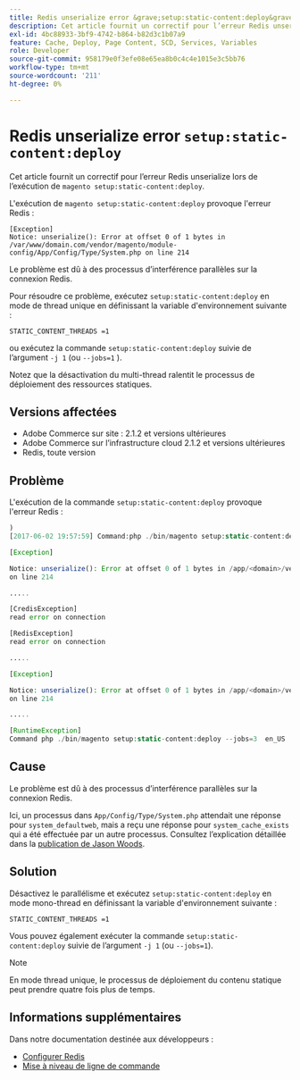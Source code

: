 ```yaml
---
title: Redis unserialize error &grave;setup:static-content:deploy&grave;
description: Cet article fournit un correctif pour l’erreur Redis unserialize lors de l’exécution de &grave;magento setup:static-content:deploy&grave;.
exl-id: 4bc88933-3bf9-4742-b864-b82d3c1b07a9
feature: Cache, Deploy, Page Content, SCD, Services, Variables
role: Developer
source-git-commit: 958179e0f3efe08e65ea8b0c4c4e1015e3c5bb76
workflow-type: tm+mt
source-wordcount: '211'
ht-degree: 0%

---
```


# Redis unserialize error `setup:static-content:deploy`

Cet article fournit un correctif pour l’erreur Redis unserialize lors de l’exécution de `magento setup:static-content:deploy`.

L&#39;exécution de `magento setup:static-content:deploy` provoque l&#39;erreur Redis :

```
[Exception]
Notice: unserialize(): Error at offset 0 of 1 bytes in
/var/www/domain.com/vendor/magento/module-config/App/Config/Type/System.php on line 214
```

Le problème est dû à des processus d’interférence parallèles sur la connexion Redis.

Pour résoudre ce problème, exécutez `setup:static-content:deploy` en mode de thread unique en définissant la variable d&#39;environnement suivante :

```
STATIC_CONTENT_THREADS =1
```

ou exécutez la commande `setup:static-content:deploy` suivie de l’argument `-j 1` (ou `--jobs=1` ).

Notez que la désactivation du multi-thread ralentit le processus de déploiement des ressources statiques.

## Versions affectées

* Adobe Commerce sur site : 2.1.2 et versions ultérieures
* Adobe Commerce sur l’infrastructure cloud 2.1.2 et versions ultérieures
* Redis, toute version

## Problème

L&#39;exécution de la commande `setup:static-content:deploy` provoque l&#39;erreur Redis :

```php
)
[2017-06-02 19:57:59] Command:php ./bin/magento setup:static-content:deploy --jobs=3  en_US

[Exception]

Notice: unserialize(): Error at offset 0 of 1 bytes in /app/<domain>/vendor/magento/module-config/App/Config/Type/System.php
on line 214

.....

[CredisException]
read error on connection

[RedisException]
read error on connection

.....

[Exception]

Notice: unserialize(): Error at offset 0 of 1 bytes in /app/<domain>/vendor/magento/module-config/App/Config/Type/System.php
on line 214

.....

[RuntimeException]
Command php ./bin/magento setup:static-content:deploy --jobs=3  en_US  returned code 3
```

## Cause

Le problème est dû à des processus d’interférence parallèles sur la connexion Redis.

Ici, un processus dans `App/Config/Type/System.php` attendait une réponse pour `system_defaultweb`, mais a reçu une réponse pour `system_cache_exists` qui a été effectuée par un autre processus. Consultez l’explication détaillée dans la [publication de Jason Woods](https://github.com/magento/magento2/issues/9287#issuecomment-302362283).

## Solution

Désactivez le parallélisme et exécutez `setup:static-content:deploy` en mode mono-thread en définissant la variable d&#39;environnement suivante :

```
STATIC_CONTENT_THREADS =1
```

Vous pouvez également exécuter la commande `setup:static-content:deploy` suivie de l’argument `-j 1` (ou `--jobs=1`).

>[!NOTE]
>
>En mode thread unique, le processus de déploiement du contenu statique peut prendre quatre fois plus de temps.

## Informations supplémentaires

Dans notre documentation destinée aux développeurs :

* [Configurer Redis](https://experienceleague.adobe.com/docs/commerce-operations/configuration-guide/cache/redis/config-redis.html)
* [Mise à niveau de ligne de commande](https://experienceleague.adobe.com/docs/commerce-operations/upgrade-guide/implementation/perform-upgrade.html)
